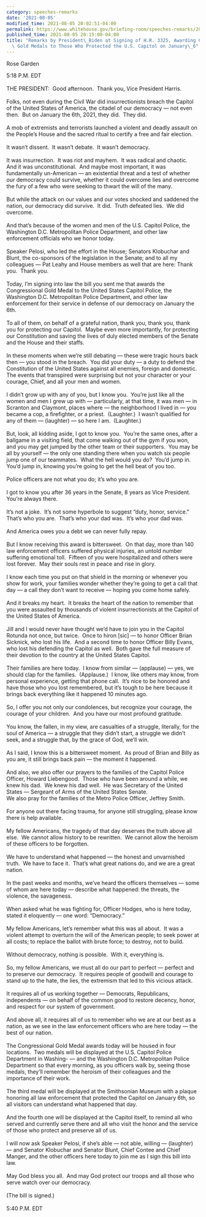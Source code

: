 ```yaml
---
category: speeches-remarks
date: '2021-08-05'
modified_time: 2021-08-05 20:02:51-04:00
permalink: https://www.whitehouse.gov/briefing-room/speeches-remarks/2021/08/05/remarks-by-president-biden-at-signing-of-h-r-3325-awarding-congressional-gold-medals-to-those-who-protected-the-u-s-capitol-on-january-6/
published_time: 2021-08-05 20:15:00-04:00
title: "Remarks by President\_Biden at Signing of H.R. 3325, Awarding Congressional\
  \ Gold Medals to Those Who Protected the U.S. Capitol on January\_6"
---
```

 
Rose Garden

5:18 P.M. EDT  
   
THE PRESIDENT:  Good afternoon.  Thank you, Vice President Harris.   
   
Folks, not even during the Civil War did insurrectionists breach the
Capitol of the United States of America, the citadel of our democracy —
not even then.  But on January the 6th, 2021, they did.  They did.   
   
A mob of extremists and terrorists launched a violent and deadly assault
on the People’s House and the sacred ritual to certify a free and fair
election.   
   
It wasn’t dissent.  It wasn’t debate.  It wasn’t democracy.  
   
It was insurrection.  It was riot and mayhem.  It was radical and
chaotic.  And it was unconstitutional.  And maybe most important, it was
fundamentally un-American — an existential threat and a test of whether
our democracy could survive, whether it could overcome lies and overcome
the fury of a few who were seeking to thwart the will of the many.  
   
But while the attack on our values and our votes shocked and saddened
the nation, our democracy did survive.  It did.  Truth defeated lies. 
We did overcome.  
   
And that’s because of the women and men of the U.S. Capitol Police, the
Washington D.C. Metropolitan Police Department, and other law
enforcement officials who we honor today.  
   
Speaker Pelosi, who led the effort in the House; Senators Klobuchar and
Blunt, the co-sponsors of the legislation in the Senate; and to all my
colleagues — Pat Leahy and House members as well that are here: Thank
you.  Thank you.    
   
Today, I’m signing into law the bill you sent me that awards the
Congressional Gold Medal to the United States Capitol Police, the
Washington D.C. Metropolitan Police Department, and other law
enforcement for their service in defense of our democracy on January the
6th.  
   
To all of them, on behalf of a grateful nation, thank you, thank you,
thank you for protecting our Capitol.  Maybe even more importantly, for
protecting our Constitution and saving the lives of duly elected members
of the Senate and the House and their staffs.    
   
In these moments when we’re still debating — these were tragic hours
back then — you stood in the breach.  You did your duty — a duty to
defend the Constitution of the United States against all enemies,
foreign and domestic.  The events that transpired were surprising but
not your character or your courage, Chief, and all your men and
women.   
   
I didn’t grow up with any of you, but I know you.  You’re just like all
the women and men I grew up with — particularly, at that time, it was
men — in Scranton and Claymont, places where — the neighborhood I lived
in — you became a cop, a firefighter, or a priest.  (Laughter.)  I
wasn’t qualified for any of them — (laughter) — so here I am. 
(Laughter.)  
   
But, look, all kidding aside, I got to know you.  You’re the same ones,
after a ballgame in a visiting field, that come walking out of the gym
if you won, and you may get jumped by the other team or their
supporters.  You may be all by yourself — the only one standing there
when you watch six people jump one of our teammates.  What the hell
would you do?  You’d jump in.  You’d jump in, knowing you’re going to
get the hell beat of you too.   
   
Police officers are not what you do; it’s who you are.   
   
I got to know you after 36 years in the Senate, 8 years as Vice
President.  You’re always there.  
   
It’s not a joke.  It’s not some hyperbole to suggest “duty, honor,
service.”  That’s who you are.  That’s who your dad was.  It’s who your
dad was.   
   
And America owes you a debt we can never fully repay.  
   
But I know receiving this award is bittersweet.  On that day, more than
140 law enforcement officers suffered physical injuries, an untold
number suffering emotional toll.  Fifteen of you were hospitalized and
others were lost forever.  May their souls rest in peace and rise in
glory.  
   
I know each time you put on that shield in the morning or whenever you
show for work, your families wonder whether they’re going to get a call
that day — a call they don’t want to receive — hoping you come home
safely.   
   
And it breaks my heart.  It breaks the heart of the nation to remember
that you were assaulted by thousands of violent insurrectionists at the
Capitol of the United States of America.  
   
Jill and I would never have thought we’d have to join you in the Capitol
Rotunda not once, but twice.  Once to hiron \[sic\] — to honor Officer
Brian Sicknick, who lost his life.  And a second time to honor Officer
Billy Evans, who lost his defending the Capitol as well.  Both gave the
full measure of their devotion to the country at the United States
Capitol.  
   
Their families are here today.  I know from similar — (applause) — yes,
we should clap for the families.  (Applause.)  I know, like others may
know, from personal experience, getting that phone call.  It’s nice to
be honored and have those who you lost remembered, but it’s tough to be
here because it brings back everything like it happened 10 minutes
ago.  
   
So, I offer you not only our condolences, but recognize your courage,
the courage of your children.  And you have our most profound
gratitude.  
   
You know, the fallen, in my view, are casualties of a struggle,
literally, for the soul of America — a struggle that they didn’t start,
a struggle we didn’t seek, and a struggle that, by the grace of God,
we’ll win.  
   
As I said, I know this is a bittersweet moment.  As proud of Brian and
Billy as you are, it still brings back pain — the moment it happened.  
   
And also, we also offer our prayers to the families of the Capitol
Police Officer, Howard Liebengood.  Those who have been around a while,
we knew his dad.  We knew his dad well.  He was Secretary of the United
States — Sergeant of Arms of the United States Senate.  
We also pray for the families of the Metro Police Officer, Jeffrey
Smith.   
   
For anyone out there facing trauma, for anyone still struggling, please
know there is help available.  
   
My fellow Americans, the tragedy of that day deserves the truth above
all else.  We cannot allow history to be rewritten.  We cannot allow the
heroism of these officers to be forgotten.  
   
We have to understand what happened — the honest and unvarnished truth. 
We have to face it.  That’s what great nations do, and we are a great
nation.  
   
In the past weeks and months, we’ve heard the officers themselves — some
of whom are here today — describe what happened: the threats, the
violence, the savageness.  
   
When asked what he was fighting for, Officer Hodges, who is here today,
stated it eloquently — one word: “Democracy.”  
   
My fellow Americans, let’s remember what this was all about.  It was a
violent attempt to overturn the will of the American people; to seek
power at all costs; to replace the ballot with brute force; to destroy,
not to build.  
   
Without democracy, nothing is possible.  With it, everything is.  
   
So, my fellow Americans, we must all do our part to perfect — perfect
and to preserve our democracy.  It requires people of goodwill and
courage to stand up to the hate, the lies, the extremism that led to
this vicious attack.  
   
It requires all of us working together — Democrats, Republicans,
independents — on behalf of the common good to restore decency, honor,
and respect for our system of government.  
   
And above all, it requires all of us to remember who we are at our best
as a nation, as we see in the law enforcement officers who are here
today — the best of our nation.  
   
The Congressional Gold Medal awards today will be housed in four
locations.  Two medals will be displayed at the U.S. Capitol Police
Department in Washing- — and the Washington D.C. Metropolitan Police
Department so that every morning, as you officers walk by, seeing those
medals, they’ll remember the heroism of their colleagues and the
importance of their work.  
   
The third medal will be displayed at the Smithsonian Museum with a
plaque honoring all law enforcement that protected the Capitol on
January 6th, so all visitors can understand what happened that day.  
   
And the fourth one will be displayed at the Capitol itself, to remind
all who served and currently serve there and all who visit the honor and
the service of those who protect and preserve all of us.  
   
I will now ask Speaker Pelosi, if she’s able — not able, willing —
(laughter) — and Senator Klobuchar and Senator Blunt, Chief Contee and
Chief Manger, and the other officers here today to join me as I sign
this bill into law.  
   
May God bless you all.  And may God protect our troops and all those who
serve watch over our democracy.  
   
(The bill is signed.)  
                              
5:40 P.M. EDT
